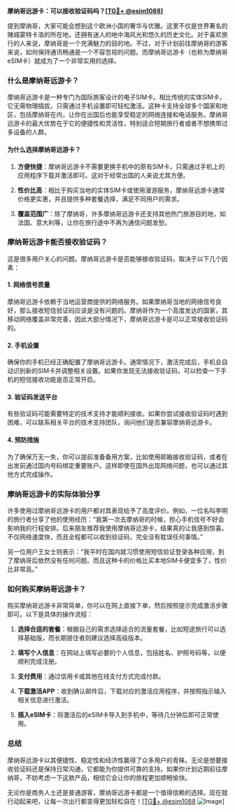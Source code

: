 **摩纳哥远游卡：可以接收验证码吗？[[TG💪+ @esim1088](https://t.me/s/esim1088)]**

提到摩纳哥，大家可能会想到这个欧洲小国的奢华与优雅。这里不仅是世界著名的赌城蒙特卡洛的所在地，还拥有迷人的地中海风光和悠久的历史文化。对于喜欢旅行的人来说，摩纳哥是一个充满魅力的目的地。不过，对于计划前往摩纳哥的游客来说，如何保持通讯畅通是一个不容忽视的问题。而摩纳哥远游卡（也称为摩纳哥eSIM卡）就成为了一个非常实用的选择。

### **什么是摩纳哥远游卡？**

摩纳哥远游卡是一种专门为国际旅客设计的电子SIM卡。相比传统的实体SIM卡，它无需物理插拔，只需通过手机设置即可轻松激活。这种卡支持全球多个国家和地区，包括摩纳哥在内，让你在出国后也能享受稳定的网络连接和电话服务。摩纳哥远游卡的最大优势在于它的便捷性和灵活性，特别适合短期旅行者或者不想携带过多设备的人群。

#### **为什么选择摩纳哥远游卡？**
  
1. **方便快捷**：摩纳哥远游卡不需要更换手机中的原有SIM卡，只需通过手机上的应用程序下载并激活即可。这对于经常出国的人来说尤其方便。
  
2. **性价比高**：相比于购买当地的实体SIM卡或使用漫游服务，摩纳哥远游卡通常价格更实惠，并且提供多种套餐选择，满足不同用户的需求。
  
3. **覆盖范围广**：除了摩纳哥，许多摩纳哥远游卡还支持其他热门旅游目的地，如法国、意大利等，让你在旅行途中不再为通信问题发愁。

### **摩纳哥远游卡能否接收验证码？**

这是很多用户关心的问题。摩纳哥远游卡是否能够接收验证码，取决于以下几个因素：

#### **1. 网络信号质量**
摩纳哥远游卡依赖于当地运营商提供的网络服务。如果摩纳哥当地的网络信号良好，那么接收短信验证码应该是没有问题的。摩纳哥作为一个高度发达的国家，其移动网络覆盖非常完善，因此大部分情况下，摩纳哥远游卡是可以正常接收验证码的。

#### **2. 手机设置**
确保你的手机已经正确配置了摩纳哥远游卡。通常情况下，激活完成后，手机会自动识别新的SIM卡并调整相关设置。如果你发现无法接收验证码，可以检查一下手机的短信接收功能是否正常开启。

#### **3. 验证码发送平台**
有些验证码可能需要特定的技术支持才能顺利接收。如果你尝试接收验证码时遇到困难，可以联系相关平台的技术支持团队，询问他们是否兼容摩纳哥远游卡。

#### **4. 预防措施**
为了确保万无一失，你可以提前准备备用方案，比如使用邮箱接收验证码，或者在出发前通过国内号码绑定重要账户。这样即使在国外出现网络问题，也可以通过其他方式完成操作。

### **摩纳哥远游卡的实际体验分享**

许多使用过摩纳哥远游卡的用户都对其表现给予了高度评价。例如，一位名叫李明的旅行者分享了他的使用经历：“我第一次去摩纳哥的时候，担心手机信号不好会影响我的行程安排。后来朋友推荐我使用摩纳哥远游卡，结果真的让我感到惊喜。不仅网络速度快，而且全程都可以收到验证码，完全没有耽误任何事情。”

另一位用户王女士则表示：“我平时在国内就习惯使用短信验证登录各种应用，到了摩纳哥后依然没有任何问题。而且这种卡的价格比买本地SIM卡便宜多了，性价比非常高。”

### **如何购买摩纳哥远游卡？**

购买摩纳哥远游卡非常简单，你可以在网上直接下单，然后按照提示完成激活步骤即可。以下是具体的操作流程：

1. **选择合适的套餐**：根据自己的需求选择适合的流量套餐，比如短途旅行可以选择基础版，而长期居住者则建议选择高级版本。
   
2. **填写个人信息**：在网站上填写必要的个人信息，包括姓名、护照号码等，以便顺利完成注册。

3. **支付费用**：通过信用卡或其他在线支付方式完成付款。

4. **下载激活APP**：收到确认邮件后，下载对应的激活应用程序，并按照指示输入相关信息进行激活。

5. **插入eSIM卡**：将激活后的eSIM卡导入到手机中，等待几分钟后即可正常使用。

### **总结**

摩纳哥远游卡以其便捷性、稳定性和经济性赢得了众多用户的青睐。无论是想要接收验证码还是保持日常沟通，它都能为你提供可靠的支持。如果你计划近期前往摩纳哥，不妨考虑一下这款产品，相信它会让你的旅程更加顺畅愉快。

无论你是商务人士还是普通游客，摩纳哥远游卡都是一个值得信赖的选择。现在就行动起来吧，让每一次出行都变得更加轻松自在！[[TG💪+ @esim1088](https://t.me/s/esim1088) ![Image](https://i.postimg.cc/4NQfJmqS/Snipaste-2025-05-13-00-14-12.png)]